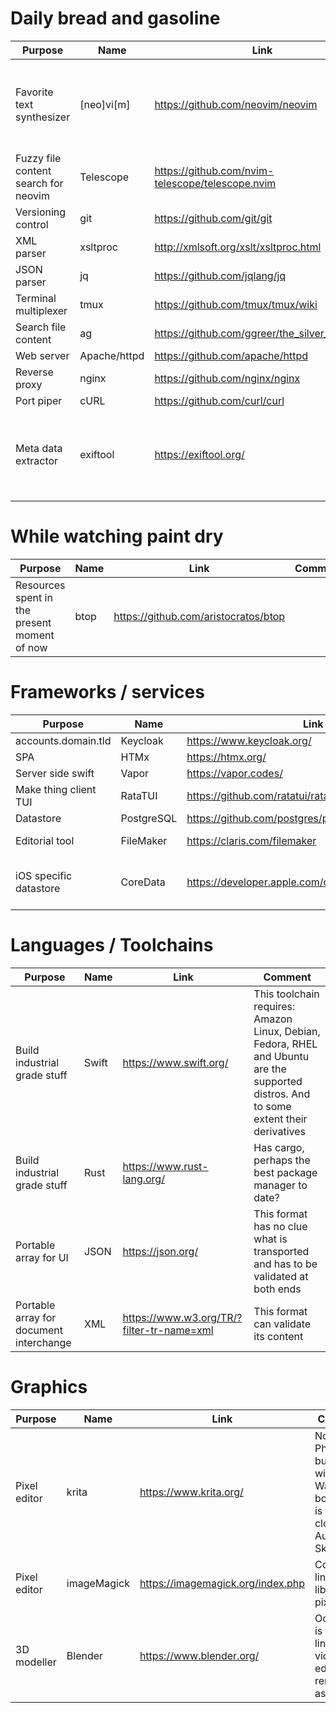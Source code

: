 # Daily bread and gasoline
| Purpose                              | Name         | Link                                               | Comment                                                   |
| ---                                  | ---          | ---                                                | ---                                                       |
| Favorite text synthesizer            | [neo]vi[m]   | https://github.com/neovim/neovim                   | remember neovim also has a text editor named insert mode. |
| Fuzzy file content search for neovim | Telescope    | https://github.com/nvim-telescope/telescope.nvim   |                                                           |
| Versioning control                   | git          | https://github.com/git/git                         |                                                           |
| XML parser                           | xsltproc     | http://xmlsoft.org/xslt/xsltproc.html              |                                                           |
| JSON parser                          | jq           | https://github.com/jqlang/jq                       |                                                           |
| Terminal multiplexer                 | tmux         | https://github.com/tmux/tmux/wiki                  |                                                           |
| Search file content                  | ag           | https://github.com/ggreer/the_silver_searcher      |                                                           |
| Web server                           | Apache/httpd | https://github.com/apache/httpd                    |                                                           |
| Reverse proxy                        | nginx        | https://github.com/nginx/nginx                     |                                                           |
| Port piper                           | cURL         | https://github.com/curl/curl                       |                                                           |
| Meta data extractor                  | exiftool     | https://exiftool.org/                              | Mainly for photo formats, however also know its id3 tags  |

# While watching paint dry
| Purpose                                      | Name | Link                                 | Comment |
| ---                                          | ---  | ---                                  | ---     |
| Resources spent in the present moment of now | btop | https://github.com/aristocratos/btop |         |

# Frameworks / services
| Purpose                | Name       | Link                                               | Comment                    |
| ---                    | ---        | ---                                                | ---                        |
| accounts.domain.tld    | Keycloak   | https://www.keycloak.org/                          |                            |
| SPA                    | HTMx       | https://htmx.org/                                  |                            |
| Server side swift      | Vapor      | https://vapor.codes/                               | CRUUx                      |
| Make thing client TUI  | RataTUI    | https://github.com/ratatui/ratatui/                | No more NCurses            |
| Datastore              | PostgreSQL | https://github.com/postgres/postgres               |                            |
| Editorial tool         | FileMaker  | https://claris.com/filemaker                       | Desktop database           |
| iOS specific datastore | CoreData   | https://developer.apple.com/documentation/coredata | This is SQLite with an ORM |

# Languages / Toolchains
| Purpose                                 | Name  | Link                                      | Comment                                                                                                                                |
| ---                                     | ---   | ---                                       | ---                                                                                                                                    |
| Build industrial grade stuff            | Swift | https://www.swift.org/                    | This toolchain requires: Amazon Linux, Debian, Fedora, RHEL and Ubuntu are the supported distros. And to some extent their derivatives |
| Build industrial grade stuff            | Rust  | https://www.rust-lang.org/                | Has cargo, perhaps the best package manager to date?                                                                                   |
| Portable array for UI                   | JSON  | https://json.org/                         | This format has no clue what is transported and has to be validated at both ends                                                       |
| Portable array for document interchange | XML   | https://www.w3.org/TR/?filter-tr-name=xml | This format can validate its content                                                                                                   |

# Graphics
| Purpose      | Name        | Link                              | Comment                                                                                 |
| ---          | ---         | ---                               | ---                                                                                     |
| Pixel editor | krita       | https://www.krita.org/            | Not really Photoshop, but hey with a Wacom board this is quite close to Autodesk Sketch |
| Pixel editor | imageMagick | https://imagemagick.org/index.php | Command line / library pixel editor                                                     |
| 3D modeller  | Blender     | https://www.blender.org/          | Ooops this is a non-linear video editor and renderer as well                            |
